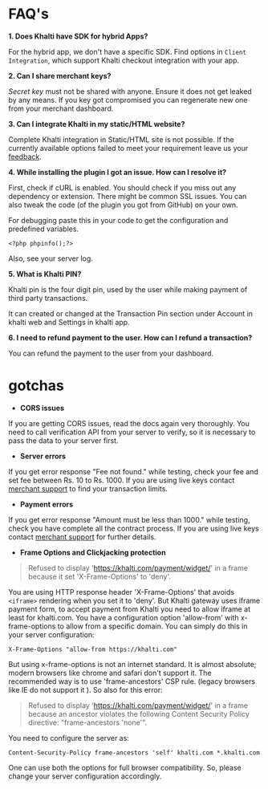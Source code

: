 # FAQ's
**1. Does Khalti have SDK for hybrid Apps?**

For the hybrid app, we don't have a specific SDK. Find options in `Client Integration`, which support Khalti checkout integration with your app.

**2. Can I share merchant keys?**

*Secret key* must not be shared with anyone. Ensure it does not get leaked by any means. If you key got compromised you can regenerate new one from your merchant dashboard.

**3. Can I integrate Khalti in my static/HTML website?**

Complete Khalti integration in Static/HTML site is not possible. If the currently available options failed to meet your requirement leave us your [feedback](/#support).

**4. While installing the plugin I got an issue. How can I resolve it?**

First, check if cURL is enabled. You should check if you miss out any dependency or extension. There might be common SSL issues. You can also tweak the code (of the plugin you got from GitHub) on your own.

For debugging paste this in your code to get the configuration and predefined variables.
```
<?php phpinfo();?>
```
Also, see your server log.

**5. What is Khalti PIN?**

Khalti pin is the four digit pin, used by the user while making payment of third party transactions.

It can created or changed at the Transaction Pin section under Account in khalti web and Settings in khalti app.


**6. I need to refund payment to the user. How can I refund a transaction?**

You can refund the payment to the user from your dashboard.

# gotchas

- **CORS issues**

If you are getting CORS issues, read the docs again very thoroughly. You need to call verification API from your server to verify, so it is necessary to pass the data to your server first.

- **Server errors**

If you get error response "Fee not found." while testing, check your fee and set fee between Rs. 10 to Rs. 1000. If you are using live keys contact [merchant support](/#support) to find your transaction limits.

- **Payment errors**

If you get error response "Amount must be less than 1000." while testing, check you have complete all the contract process. If you are using live keys contact [merchant support](/#support) for further details.


- **Frame Options and Clickjacking protection**

> Refused to display 'https://khalti.com/payment/widget/' in a frame because it set 'X-Frame-Options' to 'deny'.

You are using HTTP response header 'X-Frame-Options' that avoids `<iframe>` rendering when you set it to 'deny'. But Khalti gateway uses iframe payment form, to accept payment from Khalti you need to allow iframe at least for khalti.com. You have a configuration option 'allow-from' with x-frame-options to allow from a specific domain. You can simply do this in your server configuration:

```
X-Frame-Options "allow-from https://khalti.com"
```

But using x-frame-options is not an internet standard. It is almost absolute; modern browsers like chrome and safari don't support it.  The recommended way is to use 'frame-ancestors'  CSP rule. (legacy browsers like IE do not support it ).
So also for this error:

> Refused to display 'https://khalti.com/payment/widget/' in a frame because an ancestor violates the following Content Security Policy directive: "frame-ancestors 'none'".

You need to configure the server as:

```
Content-Security-Policy frame-ancestors 'self' khalti.com *.khalti.com
```

One can use both the options for full browser compatibility. So, please change your server configuration accordingly.
